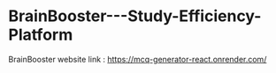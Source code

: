 # BrainBooster---Study-Efficiency-Platform

BrainBooster website link : https://mcq-generator-react.onrender.com/
